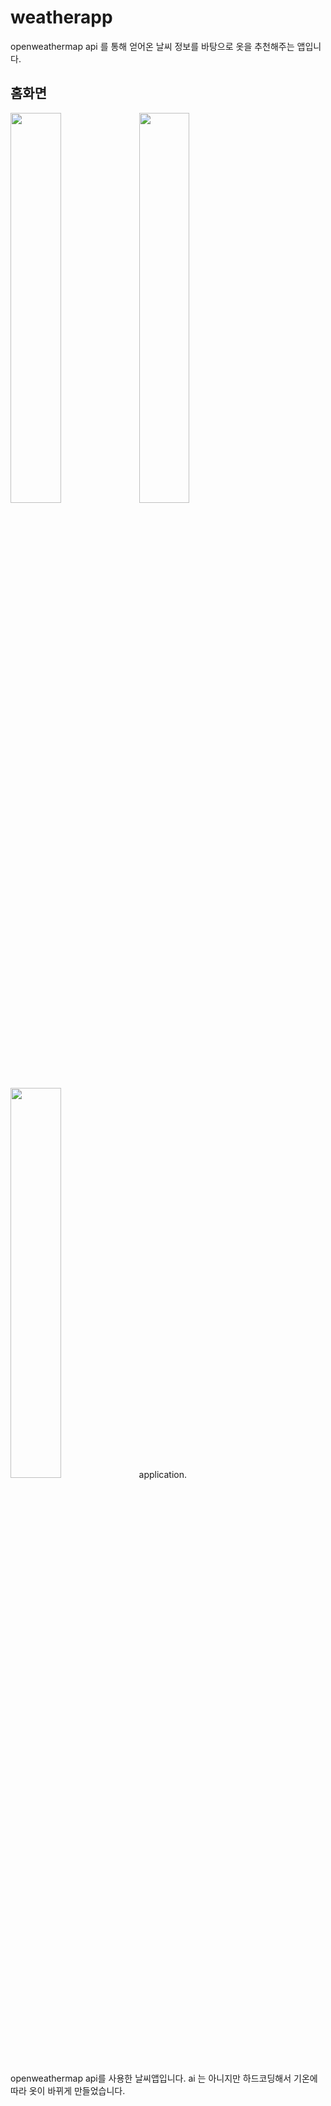 # weatherapp

openweathermap api 를 통해 얻어온 날씨 정보를 바탕으로 옷을 추천해주는 앱입니다.

## 홈화면

<img src=https://user-images.githubusercontent.com/85559690/176367035-dd40d659-a6bb-4f5e-9e77-1d972fed5955.png width="40%">
<img src=https://user-images.githubusercontent.com/85559690/176367043-4b0f2bea-2298-4840-b7fb-0e10950cffc4.png width="40%">
<img src=https://user-images.githubusercontent.com/85559690/176367045-1bb1963b-1ddf-4ab7-a3cd-f4b7c98aa7b1.png width="40%">
application.

openweathermap api를 사용한 날씨앱입니다.
ai 는 아니지만 하드코딩해서 기온에 따라 옷이 바뀌게 만들었습니다.
